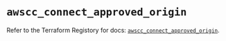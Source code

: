 # `awscc_connect_approved_origin`

Refer to the Terraform Registory for docs: [`awscc_connect_approved_origin`](https://registry.terraform.io/providers/hashicorp/awscc/0.70.0/docs/resources/connect_approved_origin).
